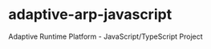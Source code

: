adaptive-arp-javascript
=======================

Adaptive Runtime Platform - JavaScript/TypeScript Project
